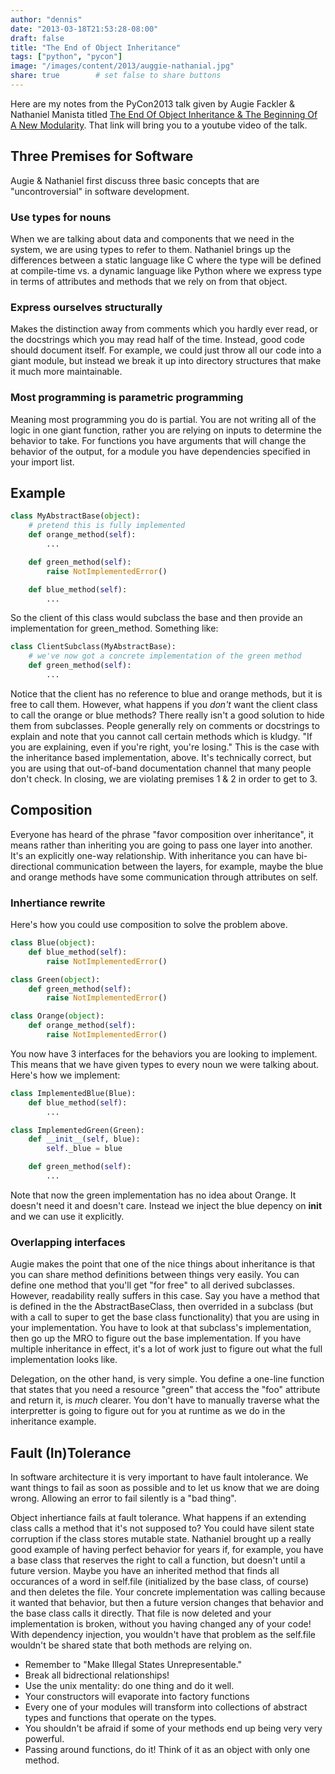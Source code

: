 ```yaml
---
author: "dennis"
date: "2013-03-18T21:53:28-08:00"
draft: false
title: "The End of Object Inheritance"
tags: ["python", "pycon"]
image: "/images/content/2013/auggie-nathanial.jpg"
share: true        # set false to share buttons
---
```


Here are my notes from the PyCon2013 talk given by Augie Fackler & Nathaniel Manista titled [The End Of Object Inheritance & The Beginning Of A New Modularity](http://www.youtube.com/watch?v=3MNVP9-hglc). That link will bring you to a youtube video of the talk.

## Three Premises for Software

Augie & Nathaniel first discuss three basic concepts that are "uncontroversial" in software development.

### Use types for nouns

When we are talking about data and components that we need in the system, we are using types to refer to them. Nathaniel brings up the differences between a static language like C where the type will be defined at compile-time vs. a dynamic language like Python where we express type in terms of attributes and methods that we rely on from that object.

### Express ourselves structurally

Makes the distinction away from comments which you hardly ever read, or the docstrings which you may read half of the time. Instead, good code should document itself.  For example, we could just throw all our code into a giant module, but instead we break it up into directory structures that make it much more maintainable.

### Most programming is parametric programming

Meaning most programming you do is partial. You are not writing all of the logic in one giant function, rather you are relying on inputs to determine the behavior to take. For functions you have arguments that will change the behavior of the output, for a module you have dependencies specified in your import list.

## Example

```python
class MyAbstractBase(object):
    # pretend this is fully implemented
    def orange_method(self):
        ...

    def green_method(self):
        raise NotImplementedError()

    def blue_method(self):
        ...
```

So the client of this class would subclass the base and then provide an implementation for green_method. Something like:

```python
class ClientSubclass(MyAbstractBase):
    # we've now got a concrete implementation of the green method
    def green_method(self):
        ...
```

Notice that the client has no reference to blue and orange methods, but it is free to call them. However, what happens if you *don't* want the client class to call the orange or blue methods? There really isn't a good solution to hide them from subclasses. People generally rely on comments or docstrings to explain and note that you cannot call certain methods which is kludgy. "If you are explaining, even if you're right, you're losing." This is the case with the inheritance based implementation, above. It's technically correct, but you are using that out-of-band documentation channel that many people don't check. In closing, we are violating premises 1 & 2 in order to get to 3.

## Composition

Everyone has heard of the phrase "favor composition over inheritance", it means rather than inheriting you are going to pass one layer into another. It's an explicitly one-way relationship. With inheritance you can have bi-directional communication between the layers, for example, maybe the blue and orange methods have some communication through attributes on self. 

### Inhertiance rewrite

Here's how you could use composition to solve the problem above.

```python
class Blue(object):
    def blue_method(self):
        raise NotImplementedError()

class Green(object):
    def green_method(self):
        raise NotImplementedError()

class Orange(object):
    def orange_method(self):
        raise NotImplementedError()
```

You now have 3 interfaces for the behaviors you are looking to implement. This means that we have given types to every noun we were talking about. Here's how we implement:

```python
class ImplementedBlue(Blue):
    def blue_method(self):
        ...

class ImplementedGreen(Green):
    def __init__(self, blue):
        self._blue = blue

    def green_method(self):
        ...
```

Note that now the green implementation has no idea about Orange. It doesn't need it and doesn't care. Instead we inject the blue depency on __init__ and we can use it explicitly.

### Overlapping interfaces

Augie makes the point that one of the nice things about inheritance is that you can share method definitions between things very easily. You can define one method that you'll get "for free" to all derived subclasses. However, readability really suffers in this case. Say you have a method that is defined in the the AbstractBaseClass, then overrided in a subclass (but with a call to super to get the base class functionality) that you are using in your implementation. You have to look at that subclass's implementation, then go up the MRO to figure out the base implementation. If you have multiple inheritance in effect, it's a lot of work just to figure out what the full implementation looks like.

Delegation, on the other hand, is very simple. You define a one-line function that states that you need a resource "green" that access the "foo" attribute and return it, is *much* clearer. You don't have to manually traverse what the interpretter is going to figure out for you at runtime as we do in the inheritance example.

## Fault (In)Tolerance

In software architecture it is very important to have fault intolerance. We want things to fail as soon as possible and to let us know that we are doing wrong. Allowing an error to fail silently is a "bad thing". 

Object inhertiance fails at fault tolerance. What happens if an extending class calls a method that it's not supposed to? You could have silent state corruption if the class stores mutable state. Nathaniel brought up a really good example of having perfect behavior for years if, for example, you have a base class that reserves the right to call a function, but doesn't until a future version. Maybe you have an inherited method that finds all occurances of a word in self.file (initialized by the base class, of course) and then deletes the file. Your concrete implementation was calling because it wanted that behavior, but then a future version changes that behavior and the base class calls it directly. That file is now deleted and your implementation is broken, without you having changed any of your code! With dependency injection, you wouldn't have that problem as the self.file wouldn't be shared state that both methods are relying on.

* Remember to "Make Illegal States Unrepresentable."
* Break all bidrectional relationships!
* Use the unix mentality: do one thing and do it well.
* Your constructors will evaporate into factory functions
* Every one of your modules will transform into collections of abstract types and functions that operate on the types.
* You shouldn't be afraid if some of your methods end up being very very powerful.
* Passing around functions, do it! Think of it as an object with only one method.
